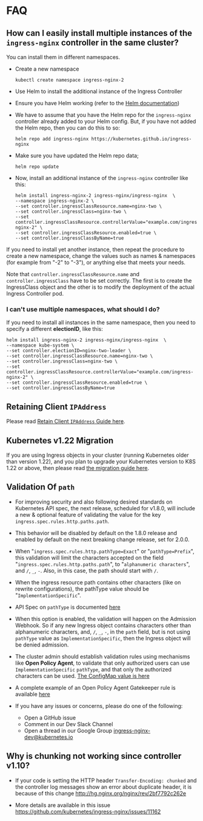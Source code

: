
# FAQ

## How can I easily install multiple instances of the `ingress-nginx` controller in the same cluster?

You can install them in different namespaces.

- Create a new namespace

  ```
  kubectl create namespace ingress-nginx-2
  ```

- Use Helm to install the additional instance of the Ingress Controller
- Ensure you have Helm working (refer to the [Helm documentation](https://helm.sh/docs/))
- We have to assume that you have the Helm repo for the `ingress-nginx` controller already added to your Helm config.
  But, if you have not added the Helm repo, then you can do this to so:

  ```
  helm repo add ingress-nginx https://kubernetes.github.io/ingress-nginx
  ```

- Make sure you have updated the Helm repo data;

  ```
  helm repo update
  ```

- Now, install an additional instance of the `ingress-nginx` controller like this:

  ```
  helm install ingress-nginx-2 ingress-nginx/ingress-nginx  \
  --namespace ingress-nginx-2 \
  --set controller.ingressClassResource.name=nginx-two \
  --set controller.ingressClass=nginx-two \
  --set controller.ingressClassResource.controllerValue="example.com/ingress-nginx-2" \
  --set controller.ingressClassResource.enabled=true \
  --set controller.ingressClassByName=true
  ```

If you need to install yet another instance, then repeat the procedure to create a new namespace,
change the values such as names & namespaces (for example from "-2" to "-3"), or anything else that meets your needs.

Note that `controller.ingressClassResource.name` and `controller.ingressClass` have to be set correctly.
The first is to create the IngressClass object and the other is to modify the deployment of the actual Ingress Controller pod.

### I can't use multiple namespaces, what should I do?

If you need to install all instances in the same namespace, then you need to specify a different **electionID**, like this:

```
helm install ingress-nginx-2 ingress-nginx/ingress-nginx  \
--namespace kube-system \
--set controller.electionID=nginx-two-leader \
--set controller.ingressClassResource.name=nginx-two \
--set controller.ingressClass=nginx-two \
--set controller.ingressClassResource.controllerValue="example.com/ingress-nginx-2" \
--set controller.ingressClassResource.enabled=true \
--set controller.ingressClassByName=true
```

## Retaining Client `IPAddress`

Please read [Retain Client `IPAddress` Guide here](./user-guide/retaining-client-ipaddress.md).

## Kubernetes v1.22 Migration

If you are using Ingress objects in your cluster (running Kubernetes older than
version 1.22), and you plan to upgrade your Kubernetes version to K8S 1.22 or
above, then please read [the migration guide here](./user-guide/k8s-122-migration.md).

## Validation Of **`path`**

- For improving security and also following desired standards on Kubernetes API
spec, the next release, scheduled for v1.8.0, will include a new & optional
feature of validating the value for the key `ingress.spec.rules.http.paths.path`.

- This behavior will be disabled by default on the 1.8.0 release and enabled by
default on the next breaking change release, set for 2.0.0.

- When "`ingress.spec.rules.http.pathType=Exact`" or "`pathType=Prefix`", this
validation will limit the characters accepted on the field "`ingress.spec.rules.http.paths.path`",
to "`alphanumeric characters`", and `/`, `_`, `-`. Also, in this case,
the path should start with `/`.

- When the ingress resource path contains other characters (like on rewrite
configurations), the pathType value should be "`ImplementationSpecific`".

- API Spec on `pathType` is documented [here](https://kubernetes.io/docs/concepts/services-networking/ingress/#path-types)

- When this option is enabled, the validation will happen on the Admission
Webhook. So if any new Ingress object contains characters other than
alphanumeric characters, and, `/`, `_`, `-`, in the `path` field, but
is not using `pathType` value as `ImplementationSpecific`, then the Ingress
object will be denied admission.

- The cluster admin should establish validation rules using mechanisms like
**Open Policy Agent**, to validate that only authorized users can use
`ImplementationSpecific` `pathType`, and that only the authorized characters can be
used. [The ConfigMap value is here](https://kubernetes.github.io/ingress-nginx/user-guide/nginx-configuration/configmap/#strict-validate-path-type)

- A complete example of an Open Policy Agent Gatekeeper rule is available [here](https://kubernetes.github.io/ingress-nginx/examples/openpolicyagent/)

- If you have any issues or concerns, please do one of the following:
  - Open a GitHub issue
  - Comment in our Dev Slack Channel
  - Open a thread in our Google Group <ingress-nginx-dev@kubernetes.io>

## Why is chunking not working since controller v1.10?

- If your code is setting the HTTP header `Transfer-Encoding: chunked` and
the controller log messages show an error about duplicate header, it is
because of this change <http://hg.nginx.org/nginx/rev/2bf7792c262e>

- More details are available in this issue <https://github.com/kubernetes/ingress-nginx/issues/11162>
